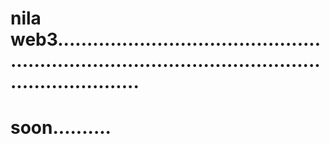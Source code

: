 # nila web3........................................................................................................................
# soon..........
